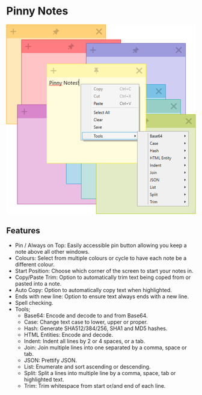 # Pinny Notes
![Pinny Notes Screenshot](assets/Screenshot.png)

## Features
- Pin / Always on Top: Easily accessible pin button allowing you keep a note above all other windows.
- Colours: Select from multiple colours or cycle to have each note be a different colour.
- Start Position: Choose which corner of the screen to start your notes in.
- Copy/Paste Trim: Option to automatically trim text being coped from or pasted into a note.
- Auto Copy: Option to automatically copy text when highlighted.
- Ends with new line: Option to ensure text always ends with a new line.
- Spell checking.
- Tools;
  - Base64: Encode and decode to and from Base64.
  - Case: Change text case to lower, upper or proper.
  - Hash: Generate SHA512/384/256, SHA1 and MD5 hashes.
  - HTML Entities: Encode and decode.
  - Indent: Indent all lines by 2 or 4 spaces, or a tab.
  - Join: Join multiple lines into one separated by a comma, space or tab.
  - JSON: Prettify JSON.
  - List: Enumerate and sort ascending or descending.
  - Split: Split a lines into multiple line by a comma, space, tab or highlighted text.
  - Trim: Trim whitespace from start or/and end of each line.